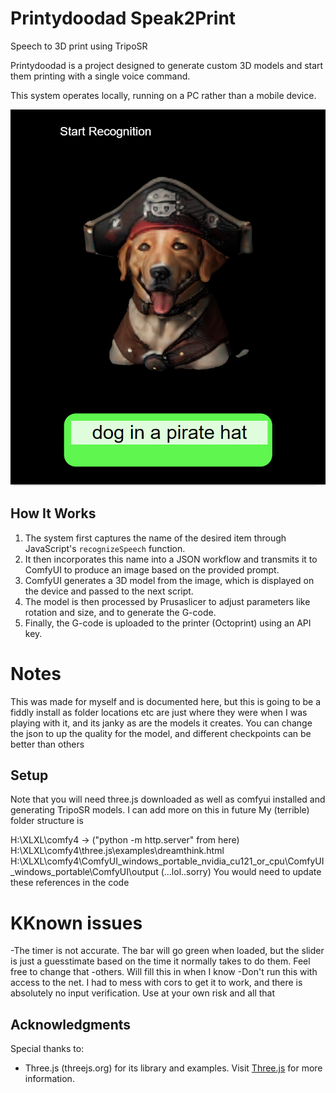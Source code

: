 # Printydoodad Speak2Print

Speech to 3D print using TripoSR

Printydoodad is a project designed to generate custom 3D models and start them printing with a single voice command.

This system operates locally, running on a PC rather than a mobile device.

![Alt text](/images/pirate.png "generating a pirate dog")

## How It Works

1. The system first captures the name of the desired item through JavaScript's `recognizeSpeech` function.
2. It then incorporates this name into a JSON workflow and transmits it to ComfyUI to produce an image based on the provided prompt.
3. ComfyUI generates a 3D model from the image, which is displayed on the device and passed to the next script.
4. The model is then processed by Prusaslicer to adjust parameters like rotation and size, and to generate the G-code.
5. Finally, the G-code is uploaded to the printer (Octoprint) using an API key.

# Notes
This was made for myself and is documented here, but this is going to be a fiddly install as folder locations etc are just where they were when I was playing with it, and its janky as are the models it creates. You can change the json to up the quality for the model, and different checkpoints can be better than others

## Setup
Note that you will need three.js downloaded as well as comfyui installed and generating TripoSR models. I can add more on this in future
My (terrible) folder structure is 


H:\XLXL\comfy4 -> ("python -m http.server" from here)
H:\XLXL\comfy4\three.js\examples\dreamthink.html
H:\XLXL\comfy4\ComfyUI_windows_portable_nvidia_cu121_or_cpu\ComfyUI_windows_portable\ComfyUI\output  (...lol..sorry)
You would need to update these references in the code

# KKnown issues
-The timer is not accurate. The bar will go green when loaded, but the slider is just a guesstimate based on the time it normally takes to do them. Feel free to change that
-others. Will fill this in when I know
-Don't run this with access to the net. I had to mess with cors to get it to work, and there is absolutely no input verification. Use at your own risk and all that

## Acknowledgments

Special thanks to:
- Three.js (threejs.org) for its library and examples. Visit [Three.js](https://threejs.org/examples/webgl_loader_obj.html) for more information.
